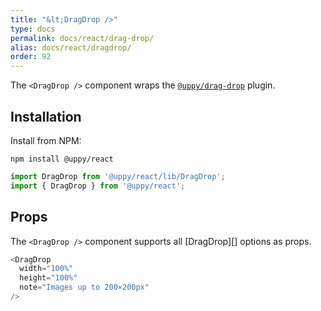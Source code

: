 ```yaml
---
title: "&lt;DragDrop />"
type: docs
permalink: docs/react/drag-drop/
alias: docs/react/dragdrop/
order: 92
---
```


The `<DragDrop />` component wraps the [`@uppy/drag-drop`][] plugin.

## Installation

Install from NPM:

```shell
npm install @uppy/react
```

```js
import DragDrop from '@uppy/react/lib/DragDrop';
import { DragDrop } from '@uppy/react';
```

## Props

The `<DragDrop />` component supports all [DragDrop][] options as props.

```js
<DragDrop
  width="100%"
  height="100%"
  note="Images up to 200×200px"
/>
```

[`@uppy/drag-drop`]: /docs/drag-drop/
